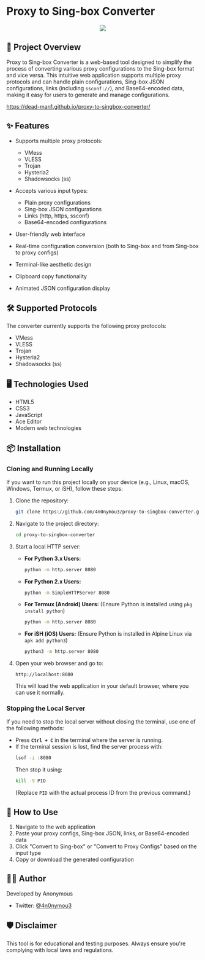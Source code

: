 # Proxy to Sing-box Converter

<p align="center">
  <img src="https://img.shields.io/badge/version-2.3.0-blue.svg?cacheSeconds=2592000" />
</p>

## 🚀 Project Overview

Proxy to Sing-box Converter is a web-based tool designed to simplify the process of converting various proxy configurations to the Sing-box format and vice versa. This intuitive web application supports multiple proxy protocols and can handle plain configurations, Sing-box JSON configurations, links (including `ssconf://`), and Base64-encoded data, making it easy for users to generate and manage configurations.

https://dead-man1.github.io/proxy-to-singbox-converter/

## ✨ Features

- Supports multiple proxy protocols:
  - VMess
  - VLESS
  - Trojan
  - Hysteria2
  - Shadowsocks (ss)

- Accepts various input types:
  - Plain proxy configurations
  - Sing-box JSON configurations
  - Links (http, https, ssconf)
  - Base64-encoded configurations

- User-friendly web interface
- Real-time configuration conversion (both to Sing-box and from Sing-box to proxy configs)
- Terminal-like aesthetic design
- Clipboard copy functionality
- Animated JSON configuration display

## 🛠️ Supported Protocols

The converter currently supports the following proxy protocols:
- VMess
- VLESS
- Trojan
- Hysteria2
- Shadowsocks (ss)

## 🖥️ Technologies Used

- HTML5
- CSS3
- JavaScript
- Ace Editor
- Modern web technologies

## 📦 Installation

### Cloning and Running Locally

If you want to run this project locally on your device (e.g., Linux, macOS, Windows, Termux, or iSH), follow these steps:

1. Clone the repository:
   ```sh
   git clone https://github.com/4n0nymou3/proxy-to-singbox-converter.git
   ```

2. Navigate to the project directory:
   ```sh
   cd proxy-to-singbox-converter
   ```

3. Start a local HTTP server:
   
   - **For Python 3.x Users:**
     ```sh
     python -m http.server 8080
     ```
   
   - **For Python 2.x Users:**
     ```sh
     python -m SimpleHTTPServer 8080
     ```

   - **For Termux (Android) Users:** (Ensure Python is installed using `pkg install python`)
     ```sh
     python -m http.server 8080
     ```

   - **For iSH (iOS) Users:** (Ensure Python is installed in Alpine Linux via `apk add python3`)
     ```sh
     python3 -m http.server 8080
     ```

4. Open your web browser and go to:
   ```
   http://localhost:8080
   ```
   This will load the web application in your default browser, where you can use it normally.

### Stopping the Local Server

If you need to stop the local server without closing the terminal, use one of the following methods:

- Press **`Ctrl + C`** in the terminal where the server is running.
- If the terminal session is lost, find the server process with:
  ```sh
  lsof -i :8080
  ```
  Then stop it using:
  ```sh
  kill -9 PID
  ```
  (Replace `PID` with the actual process ID from the previous command.)

## 🚀 How to Use

1. Navigate to the web application
2. Paste your proxy configs, Sing-box JSON, links, or Base64-encoded data
3. Click "Convert to Sing-box" or "Convert to Proxy Configs" based on the input type
4. Copy or download the generated configuration

## 👨‍💻 Author

Developed by Anonymous
- Twitter: [@4n0nymou3](https://x.com/4n0nymou3)

## 🛡️ Disclaimer

This tool is for educational and testing purposes. Always ensure you're complying with local laws and regulations.
